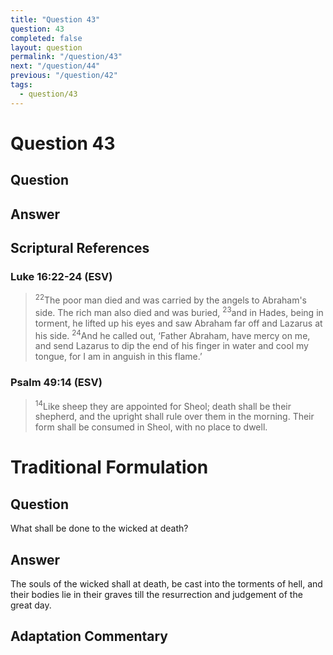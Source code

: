 ```yaml
---
title: "Question 43"
question: 43
completed: false
layout: question
permalink: "/question/43"
next: "/question/44"
previous: "/question/42"
tags:
  - question/43
---
```

# Question 43

## Question


## Answer


## Scriptural References
### Luke 16:22-24 (ESV)
> <sup>22</sup>The poor man died and was carried by the angels to Abraham's side. The rich man also died and was buried,
> <sup>23</sup>and in Hades, being in torment, he lifted up his eyes and saw Abraham far off and Lazarus at his side.
> <sup>24</sup>And he called out, ‘Father Abraham, have mercy on me, and send Lazarus to dip the end of his finger in water and cool my tongue, for I am in anguish in this flame.’

### Psalm 49:14 (ESV)
> <sup>14</sup>Like sheep they are appointed for Sheol; death shall be their shepherd, and the upright shall rule over them in the morning. Their form shall be consumed in Sheol, with no place to dwell.

# Traditional Formulation
## Question
What shall be done to the wicked at death?

## Answer
The souls of the wicked shall at death, be cast into the torments of hell, and their bodies lie in their graves till the resurrection and judgement of the great day.

## Adaptation Commentary
